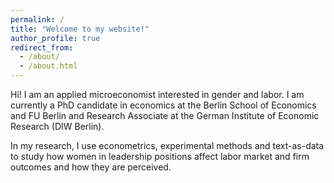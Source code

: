 ```yaml
---
permalink: /
title: "Welcome to my website!"
author_profile: true
redirect_from: 
  - /about/
  - /about.html
---
```



Hi! I am an applied microeconomist interested in gender and labor. I am currently a PhD candidate in economics at the Berlin School of Economics and FU Berlin and Research Associate at the German Institute of Economic Research (DIW Berlin). 

In my research, I use econometrics, experimental methods and text-as-data to study how women in leadership positions affect labor market and firm outcomes and how they are perceived.

